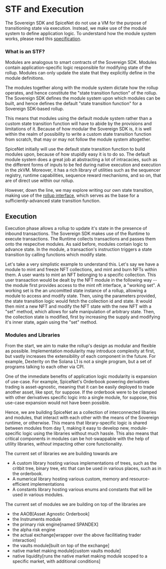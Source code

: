 # STF and Execution

The Sovereign SDK and SpiceNet do not use a VM for the purpose of transitioning state via execution. Instead, we make use of the module system to define application logic. To understand how the module system works, please read this [specification](https://github.com/pepper-research/spicenet/tree/specs/specs/protocol/1_module_system.md).

### What is an STF?

Modules are analogous to smart contracts of the Sovereign SDK. Modules contain application-specific logic responsible for modifying state of the rollup. Modules can only update the state that they explicitly define in the module definitions.

The modules together along with the module system dictate how the rollup operates, and hence constitute the "state transition function" of the rollup. The Sovereign SDK defines the module system upon which modules can be built, and hence defines the default "state transition function" for a Sovereign SDK-based rollup.

This means that modules using the default module system rather than a custom state transition function will have to abide by the provisions and limitations of it. Because of how modular the Sovereign SDK is, it is well within the realm of possibility to write a custom state transition function from scratch, that may or may not follow the module system altogether.

SpiceNet initially will use the default state transition function to build modules upon, because of how stupidly easy it is to do so. The default module system does a great job at abstracting a lot of intracacies, such as the different forms of inputs to be fed during native execution and execution in the zkVM. Moreover, it has a rich library of utilities such as the sequencer registry, runtime capabilities, sequence reward mechanisms, and so on, that are of direct use within our rollup.

However, down the line, we may explore writing our own state transition, making use of the [rollup interface](https://github.com/pepper-research/spicenet/tree/specs/specs/protocol/3_rollup_interface.md), which serves as the base for a sufficiently-advanced state transition function.

## Execution

Execution phase allows a rollup to update it's state in the presence of inbound transactions. The Sovereign SDK makes use of the Runtime to execute transactions. The Runtime collects transactions and passes them onto the respecitve modules. As said before, modules contain logic to advance state. In the module, a transaction's instruction triggers a state transition by calling functions which modify state.

Let's take a very simplistic example to understand this. Let's say we have a module to mint and freeze NFT collections, and mint and burn NFTs within them. A user wants to mint an NFT belonging to a specific collection. This user transaction would be dealt by the NFT module in the following way -- the module first provides access to the mint nft interface, a "working set". A working set is the an uncomitted state instance of a rollup, allowing a module to access and modify state. Then, using the parameters provided, the state transition logic would fetch the collection id and state. It would then mint a new NFT and modify the NFT state with the new NFT with a "set" method, which allows for safe manipulation of arbitrary state. Then, the collection state is modified, first by increasing the supply and modifying it's inner state, again using the "set" method.

### Modules and Libraries

From the start, we aim to make the rollup's design as modular and flexible as possible. Implementation modularity may introduce complexity at first, but vastly increases the extensibility of each component in the future. For example, Dexterity on the Solana L1 is not a single program, but a set of programs talking to each other via CPI.

One of the immediate benefits of application logic modularity is expansion of use-case. For example, SpiceNet's Orderbook powering derivatives trading is asset-agnostic, meaning that it can be easily deployed to trade another asset, like spot, for suppose. If the orderbook were to be clamped with other derivatives specific logic into a single module, for suppose, this use-case expansion would not have been possible.

Hence, we are building SpiceNet as a collection of interconnected libaries and modules, that interact with each other with the means of the Sovereign runtime, or otherwise. This means that library-specific logic is shared between modules from day 1, making it easy to develop new, module-specific logic using the libraries without much hassle. This also means that critical components in modules can be hot-swappable with the help of utility libraries, *without* impacting other core functionality.

The current set of libraries we are building towards are
- A custom library hosting various implementations of trees, such as the critbit tree, binary tree, etc that can be used in various places, such as in the orderbook.
- A numerical library hosting various custom, memory and resource-efficient implementations
- A constants library hosting various enums and constants that will be used in various modules.

The current set of modules we are building on top of the libraries are
- the AAOB[Asset Agnostic Orderbook]
- the Instruments module
- the primary risk engine[named SPANDEX]
- the alpha risk engine
- the actual exchange[wrapper over the above facilitiating trader interaction]
- the vaults module[built on top of the exchange]
- native market making module[custom vaults module]
- native liquidity[runs the native market making module scoped to a specific market, with additional conditions]
